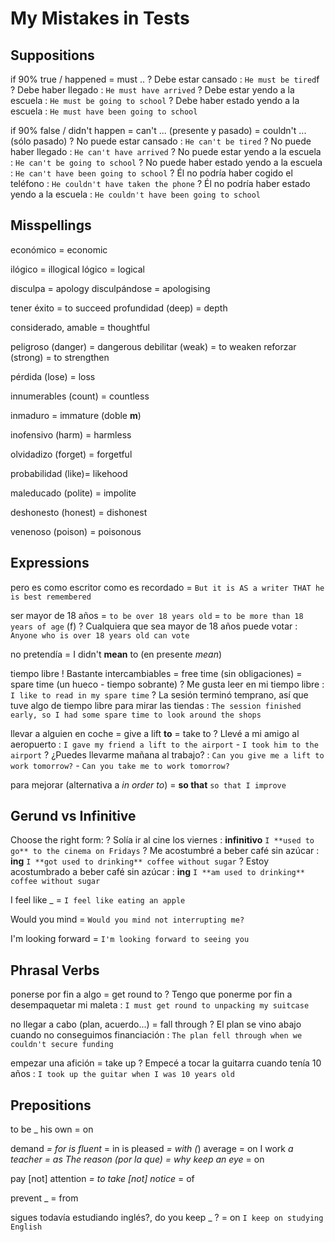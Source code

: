 # My Mistakes in Tests

## Suppositions

if 90% true / happened
    = must ..
    ? Debe estar cansado : `He must be tired`f
    ? Debe haber llegado : `He must have arrived`
    ? Debe estar yendo a la escuela : `He must be going to school`
    ? Debe haber estado yendo a la escuela : `He must have been going to school`

if 90% false / didn't happen
    = can't ... (presente y pasado)
    = couldn't ... (sólo pasado)
    ? No puede estar cansado : `He can't be tired`
    ? No puede haber llegado : `He can't have arrived`
    ? No puede estar yendo a la escuela : `He can't be going to school`
    ? No puede haber estado yendo a la escuela : `He can't have been going to school`
    ? Él no podría haber cogido el teléfono : `He couldn't have taken the phone`
    ? Él no podría haber estado yendo a la escuela : `He couldn't have been going to school`


## Misspellings

económico = economic

ilógico = illogical
lógico = logical

disculpa = apology
disculpándose = apologising

tener éxito = to succeed
profundidad (deep) = depth

considerado, amable = thoughtful

peligroso (danger) = dangerous
debilitar (weak) = to weaken
reforzar (strong) = to strengthen

pérdida (lose) = loss

innumerables (count) = countless

inmaduro = immature (doble **m**)

inofensivo (harm) = harmless

olvidadizo (forget) = forgetful

probabilidad (like)= likehood

maleducado (polite) = impolite

deshonesto (honest) = dishonest

venenoso (poison) = poisonous

## Expressions

pero es como escritor como es recordado
    = `But it is AS a writer THAT he is best remembered`

ser mayor de 18 años
    = `to be over 18 years old`
    = `to be more than 18 years of age` (f)
    ? Cualquiera que sea mayor de 18 años puede votar : `Anyone who is over 18 years old can vote`

no pretendía = I didn't **mean** to (en presente _mean_)

tiempo libre
    ! Bastante intercambiables
    = free time (sin obligaciones)
    = spare time (un hueco - tiempo sobrante)
    ? Me gusta leer en mi tiempo libre : `I like to read in my spare time`
    ? La sesión terminó temprano, así que tuve algo de tiempo libre para mirar las tiendas : `The session finished early, so I had some spare time to look around the shops`

llevar a alguien en coche
    = give <sbody> a lift **to**
    = take <sbody> to <place>
    ? Llevé a mi amigo al aeropuerto : `I gave my friend a lift to the airport` - `I took him to the airport`
    ? ¿Puedes llevarme mañana al trabajo? : `Can you give me a lift to work tomorrow?` - `Can you take me to work tomorrow?`

para mejorar (alternativa a _in order to_) = **so that**  `so that I improve`


## Gerund vs Infinitive

Choose the right form:
    ? Solía ir al cine los viernes : **infinitivo** `I **used to go** to the cinema on Fridays`
    ? Me acostumbré a beber café sin azúcar : **ing** `I **got used to drinking** coffee without sugar`
    ? Estoy acostumbrado a beber café sin azúcar : **ing** `I **am used to drinking** coffee without sugar`

I feel like _ = <ing> `I feel like eating an apple`

Would you mind <no interrumpir>  = <ing>  `Would you mind not interrupting me?`

I'm looking forward <verte> = <ing> `I'm looking forward to seeing you`

## Phrasal Verbs

ponerse por fin a algo
    = get round to <ing>
    ? Tengo que ponerme por fin a desempaquetar mi maleta : `I must get round to unpacking my suitcase`


 no llegar a cabo (plan, acuerdo...)
    = fall through
    ? El plan se vino abajo cuando no conseguimos financiación : `The plan fell through when we couldn't secure funding`

empezar una afición
    = take up
    ? Empecé a tocar la guitarra cuando tenía 10 años : `I took up the guitar when I was 10 years old`



## Prepositions

to be _ his own = on

demand _= for
is fluent_ = in
is pleased _= with
(_) average = on
I work _a teacher = as
The reason (por la que) = why
keep an eye_ = on

pay [not] attention _= to
take [not] notice_ = of

prevent <sbody> _ = from

sigues todavía estudiando inglés?, do you keep _ ? = on `I keep on studying English`
